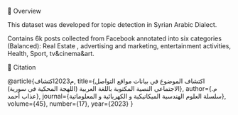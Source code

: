 📖 Overview

This dataset was developed for topic detection in Syrian Arabic Dialect. 

Contains 6k posts collected from Facebook annotated into six categories (Balanced):
Real Estate , advertising and marketing, entertainment activities, Health, Sport, tv&cinema&art.

📜 Citation

@article{م2023اكتشاف,
  title={اكتشاف الموضوع في بيانات مواقع التواصل الاجتماعي النصية المكتوبة باللغة العربية (اللهجة المحكية في سورية)},
  author={م. عذاب أحمد},
  journal={سلسلة العلوم الهندسية الميكانيكية و الكهربائية و المعلوماتية},
  volume={45},
  number={17},
  year={2023}
}
